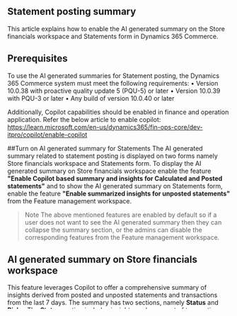 ## Statement posting summary
This article explains how to enable the AI generated summary on the Store financials workspace and Statements form in Dynamics 365 Commerce.

## Prerequisites

To use the AI generated summaries for Statement posting, the Dynamics 365 Commerce system must meet the following requirements:
	• Version 10.0.38 with proactive quality update 5 (PQU-5) or later
	• Version 10.0.39 with PQU-3 or later
	• Any build of version 10.0.40 or later

Additionally, Copilot capabilities should be enabled in finance and operation application. Refer the below article to enable copilot:
https://learn.microsoft.com/en-us/dynamics365/fin-ops-core/dev-itpro/copilot/enable-copilot


##Turn on AI generated summary for Statements
The AI generated summary related to statement posting is displayed on two forms namely Store financials workspace and Statements form. To display the AI generated summary on Store financials workspace enable the feature **"Enable Copilot based summary and insights for Calculated and Posted statements"** and to show the AI generated summary on Statements form, enable the feature **"Enable summarized insights for unposted statements"** from the Feature management workspace.


 > Note
> The above mentioned features are enabled by default so if a user does not want to see the AI generated summary then they can collapse the summary section, or the admins can disable the corresponding features from the Feature management workspace.

## AI generated summary on Store financials workspace
This feature leverages Copilot to offer a comprehensive summary of insights derived from posted and unposted statements and transactions from the last 7 days. The summary has two sections, namely **Status** and **Risks**.
The **Status** section includes insights such as count of transactions stuck in the calculated state, total sales amount of these statements, oldest transaction date currently in statements which are not yet posted, and total unposted shifts. The **Risks** section include the information about stores which have not posted statements for more than a day, information about the store associates which have performed transactions such as returns without receipts, expense transactions and transactions with price overrides. 

## AI generated summary on Statements form

This feature leverages copilot to offer a comprehensive summary of insights derived from the unposted statement. 
The summary has two sections, namely **Status** and **Risks**. The **Status** section includes insights such as total sales amount of transactions within this statement, date for which most of the transactions belong in this statement, statement failure reason and failed state.  The **Risks** section include the information about the store associates which have performed transactions such as returns without receipts, expense transactions and transactions with price overrides. 


